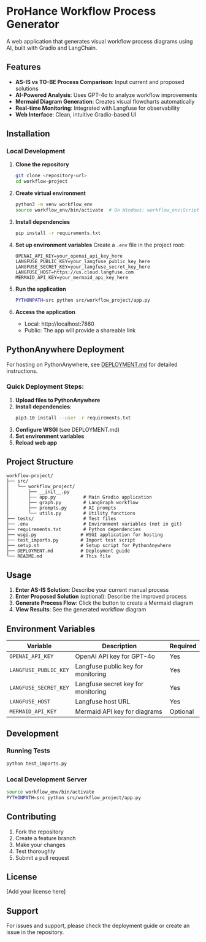 # ProHance Workflow Process Generator

A web application that generates visual workflow process diagrams using AI, built with Gradio and LangChain.

## Features

- **AS-IS vs TO-BE Process Comparison**: Input current and proposed solutions
- **AI-Powered Analysis**: Uses GPT-4o to analyze workflow improvements
- **Mermaid Diagram Generation**: Creates visual flowcharts automatically
- **Real-time Monitoring**: Integrated with Langfuse for observability
- **Web Interface**: Clean, intuitive Gradio-based UI

## Installation

### Local Development

1. **Clone the repository**
   ```bash
   git clone <repository-url>
   cd workflow-project
   ```

2. **Create virtual environment**
   ```bash
   python3 -m venv workflow_env
   source workflow_env/bin/activate  # On Windows: workflow_env\Scripts\activate
   ```

3. **Install dependencies**
   ```bash
   pip install -r requirements.txt
   ```

4. **Set up environment variables**
   Create a `.env` file in the project root:
   ```env
   OPENAI_API_KEY=your_openai_api_key_here
   LANGFUSE_PUBLIC_KEY=your_langfuse_public_key_here
   LANGFUSE_SECRET_KEY=your_langfuse_secret_key_here
   LANGFUSE_HOST=https://us.cloud.langfuse.com
   MERMAID_API_KEY=your_mermaid_api_key_here
   ```

5. **Run the application**
   ```bash
   PYTHONPATH=src python src/workflow_project/app.py
   ```

6. **Access the application**
   - Local: http://localhost:7860
   - Public: The app will provide a shareable link

## PythonAnywhere Deployment

For hosting on PythonAnywhere, see [DEPLOYMENT.md](DEPLOYMENT.md) for detailed instructions.

### Quick Deployment Steps:

1. **Upload files to PythonAnywhere**
2. **Install dependencies**:
   ```bash
   pip3.10 install --user -r requirements.txt
   ```
3. **Configure WSGI** (see DEPLOYMENT.md)
4. **Set environment variables**
5. **Reload web app**

## Project Structure

```
workflow-project/
├── src/
│   └── workflow_project/
│       ├── __init__.py
│       ├── app.py          # Main Gradio application
│       ├── graph.py        # LangGraph workflow
│       ├── prompts.py      # AI prompts
│       └── utils.py        # Utility functions
├── tests/                  # Test files
├── .env                    # Environment variables (not in git)
├── requirements.txt        # Python dependencies
├── wsgi.py                # WSGI application for hosting
├── test_imports.py        # Import test script
├── setup.sh               # Setup script for PythonAnywhere
├── DEPLOYMENT.md          # Deployment guide
└── README.md              # This file
```

## Usage

1. **Enter AS-IS Solution**: Describe your current manual process
2. **Enter Proposed Solution** (optional): Describe the improved process
3. **Generate Process Flow**: Click the button to create a Mermaid diagram
4. **View Results**: See the generated workflow diagram

## Environment Variables

| Variable | Description | Required |
|----------|-------------|----------|
| `OPENAI_API_KEY` | OpenAI API key for GPT-4o | Yes |
| `LANGFUSE_PUBLIC_KEY` | Langfuse public key for monitoring | Yes |
| `LANGFUSE_SECRET_KEY` | Langfuse secret key for monitoring | Yes |
| `LANGFUSE_HOST` | Langfuse host URL | Yes |
| `MERMAID_API_KEY` | Mermaid API key for diagrams | Optional |

## Development

### Running Tests
```bash
python test_imports.py
```

### Local Development Server
```bash
source workflow_env/bin/activate
PYTHONPATH=src python src/workflow_project/app.py
```

## Contributing

1. Fork the repository
2. Create a feature branch
3. Make your changes
4. Test thoroughly
5. Submit a pull request

## License

[Add your license here]

## Support

For issues and support, please check the deployment guide or create an issue in the repository.
